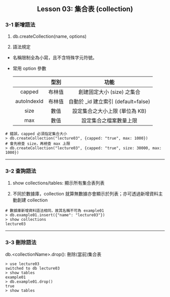 <h2 align="center">Lesson 03: 集合表 (collection)</h2>

### 3-1 新增語法
1. db.createCollection(name, options)

2. 語法規定
- 名稱限制全為小寫，且不含特殊字元符號。
- 常用 option 參數

  |  | 型別 | 功能 |
  | :---: | :---: | :---: |
  | capped | 布林值 | 創建固定大小 (size) 之集合 |
  | autoIndexId | 布林值 | 自動於 \_id 建立索引 (default=false) |
  | size | 數值 | 設定集合之大小上限 (單位為 KB) |
  | max | 數值 | 設定集合之檔案數量上限 |

```
# 錯誤，capped 必須指定集合大小
> db.createCollection("lecture03", {capped: "true", max: 1000})
# 會先檢查 size，再檢查 max 上限
> db.createCollection("lecture03", {capped: "true", size: 30000, max: 1000})
```

---
### 3-2 查詢語法
1. show collections/tables: 顯示所有集合表列表

2. 不同於數據庫，collection 就算無數據亦會顯示於列表；亦可透過新增資料主動創建 collection
```
# 數據庫新增資料語法相同，故其名稱不可為 example01
> db.example01.insert({"name": "lecture03"})
> show collections
lecture03
```

---
### 3-3 刪除語法
db.\<collectionName>.drop(): 刪除(當前)集合表
```
> use lecture03
switched to db lecture03
> show tables
example01
> db.example01.drop()
true
> show tables
```
